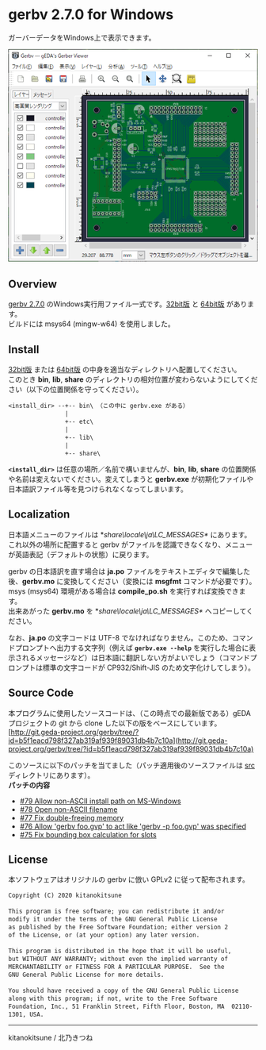 # gerbv 2.7.0 for Windows
ガーバーデータをWindows上で表示できます。
  
<img src="./sample.png" width="600px" alt="gerbv" title="gerbv">

## Overview
[gerbv 2.7.0](https://sourceforge.net/projects/gerbv/files/gerbv/gerbv-2.7.0/ ) のWindows実行用ファイル一式です。[32bit版](./32bit) と [64bit版](./64bit) があります。  
ビルドには msys64 (mingw-w64) を使用しました。  


## Install
[32bit版](./32bit) または [64bit版](./64bit) の中身を適当なディレクトリへ配置してください。  
このとき **bin**, **lib**, **share** のディレクトリの相対位置が変わらないようにしてください（以下の位置関係を守ってください）。  
```TEXT
<install_dir> --+-- bin\ （この中に gerbv.exe がある）
                |
                +-- etc\
                |
                +-- lib\
                |
                +-- share\
```  
**`<install_dir>`** は任意の場所／名前で構いませんが、**bin**, **lib**, **share** の位置関係や名前は変えないでください。変えてしまうと **gerbv.exe** が初期化ファイルや日本語訳ファイル等を見つけられなくなってしまいます。  


## Localization
日本語メニューのファイルは **share\locale\ja\LC_MESSAGES\** にあります。これ以外の場所に配置すると gerbv がファイルを認識できなくなり、メニューが英語表記（デフォルトの状態）に戻ります。  

gerbv の日本語訳を直す場合は **ja.po** ファイルをテキストエディタで編集した後、**gerbv.mo** に変換してください（変換には **msgfmt** コマンドが必要です）。  
 msys (msys64) 環境がある場合は **compile_po.sh** を実行すれば変換できます。  
出来あがった **gerbv.mo** を **share\locale\ja\LC_MESSAGES\** へコピーしてください。  

なお、**ja.po** の文字コードは UTF-8 でなければなりません。このため、コマンドプロンプトへ出力する文字列（例えば **`gerbv.exe --help`** を実行した場合に表示されるメッセージなど）は日本語に翻訳しない方がよいでしょう（コマンドプロンプトは標準の文字コードが CP932/Shift-JIS のため文字化けしてしまう）。  


## Source Code
本プログラムに使用したソースコードは、（この時点での最新版である）gEDA プロジェクトの git から clone した以下の版をベースにしています。  
[http://git.geda-project.org/gerbv/tree/?id=b5f1eacd798f327ab319af939f89031db4b7c10a](http://git.geda-project.org/gerbv/tree/?id=b5f1eacd798f327ab319af939f89031db4b7c10a)  

このソースに以下のパッチを当てました（パッチ適用後のソースファイルは [src](./src) ディレクトリにあります）。  
**パッチの内容**
+ [#79 Allow non-ASCII install path on MS-Windows](https://sourceforge.net/p/gerbv/patches/79/ )
+ [#78 Open non-ASCII filename](https://sourceforge.net/p/gerbv/patches/78/ )
+ [#77 Fix double-freeing memory](https://sourceforge.net/p/gerbv/patches/77/ )
+ [#76 Allow 'gerbv foo.gvp' to act like 'gerbv -p foo.gvp' was specified](https://sourceforge.net/p/gerbv/patches/76/ )
+ [#75 Fix bounding box calculation for slots](https://sourceforge.net/p/gerbv/patches/75/ )



## License
本ソフトウェアはオリジナルの gerbv に倣い GPLv2 に従って配布されます。  
```TEXT
Copyright (C) 2020 kitanokitsune

This program is free software; you can redistribute it and/or
modify it under the terms of the GNU General Public License
as published by the Free Software Foundation; either version 2
of the License, or (at your option) any later version.

This program is distributed in the hope that it will be useful,
but WITHOUT ANY WARRANTY; without even the implied warranty of
MERCHANTABILITY or FITNESS FOR A PARTICULAR PURPOSE.  See the
GNU General Public License for more details.

You should have received a copy of the GNU General Public License
along with this program; if not, write to the Free Software
Foundation, Inc., 51 Franklin Street, Fifth Floor, Boston, MA  02110-1301, USA.
```
---
kitanokitsune / 北乃きつね
